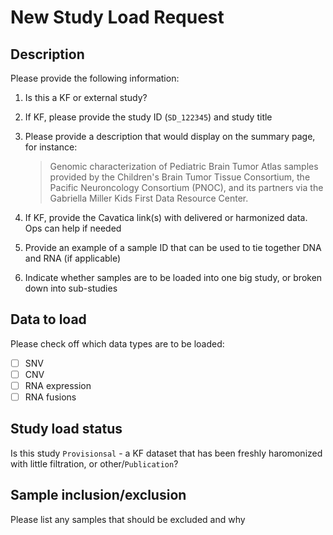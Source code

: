 # New Study Load Request

## Description
Please provide the following information:
1. Is this a KF or external study?

1. If KF, please provide the study ID (`SD_122345`) and study title

1. Please provide a description that would display on the summary page, for instance:
    > Genomic characterization of Pediatric Brain Tumor Atlas samples provided by the Children's Brain Tumor Tissue Consortium, the Pacific Neuroncology Consortium (PNOC), and its partners via the Gabriella Miller Kids First Data Resource Center.


1. If KF, provide the Cavatica link(s) with delivered or harmonized data. Ops can help if needed

1. Provide an example of a sample ID that can be used to tie together DNA and RNA (if applicable)

1. Indicate whether samples are to be loaded into one big study, or broken down into sub-studies


## Data to load
Please check off which data types are to be loaded:

- [ ] SNV
- [ ] CNV
- [ ] RNA expression
- [ ] RNA fusions

## Study load status
Is this study `Provisionsal` - a KF dataset that has been freshly haromonized with little filtration, or other/`Publication`?

## Sample inclusion/exclusion
Please list any samples that should be excluded and why